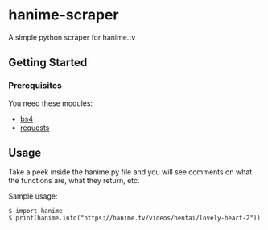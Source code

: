 # hanime-scraper
A simple python scraper for hanime.tv

## Getting Started

### Prerequisites

You need these modules:

* [bs4](https://pypi.org/project/bs4/)
* [requests](https://pypi.org/project/requests/)

## Usage
Take a peek inside the hanime.py file and you will see comments on what the functions are, what they return, etc.

Sample usage:
```
$ import hanime
$ print(hanime.info("https://hanime.tv/videos/hentai/lovely-heart-2"))
```
